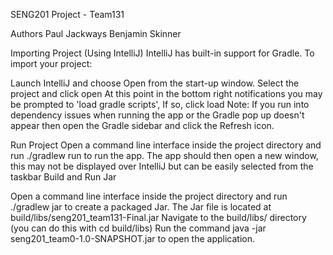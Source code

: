 SENG201 Project - Team131

Authors
Paul Jackways
Benjamin Skinner



Importing Project (Using IntelliJ)
IntelliJ has built-in support for Gradle. To import your project:

Launch IntelliJ and choose Open from the start-up window.
Select the project and click open
At this point in the bottom right notifications you may be prompted to 'load gradle scripts', If so, click load
Note: If you run into dependency issues when running the app or the Gradle pop up doesn't appear then open the Gradle sidebar and click the Refresh icon.

Run Project
Open a command line interface inside the project directory and run ./gradlew run to run the app.
The app should then open a new window, this may not be displayed over IntelliJ but can be easily selected from the taskbar
Build and Run Jar


Open a command line interface inside the project directory and run ./gradlew jar to create a packaged Jar. The Jar file is located at build/libs/seng201_team131-Final.jar
Navigate to the build/libs/ directory (you can do this with cd build/libs)
Run the command java -jar seng201_team0-1.0-SNAPSHOT.jar to open the application.
